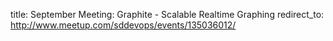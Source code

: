 title: September Meeting: Graphite - Scalable Realtime Graphing
redirect_to: http://www.meetup.com/sddevops/events/135036012/